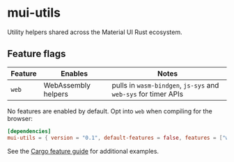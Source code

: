 # mui-utils

Utility helpers shared across the Material UI Rust ecosystem.

## Feature flags

| Feature | Enables | Notes |
|---------|---------|-------|
| `web` | WebAssembly helpers | pulls in `wasm-bindgen`, `js-sys` and `web-sys` for timer APIs |

No features are enabled by default. Opt into `web` when compiling for the
browser:

```toml
[dependencies]
mui-utils = { version = "0.1", default-features = false, features = ["web"] }
```

See the [Cargo feature guide](../../docs/cargo-features.md) for additional
examples.
